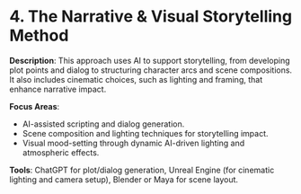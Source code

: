 # 4. The Narrative & Visual Storytelling Method

**Description**: This approach uses AI to support storytelling, from developing plot points and dialog to structuring character arcs and scene compositions. It also includes cinematic choices, such as lighting and framing, that enhance narrative impact.

**Focus Areas**:
- AI-assisted scripting and dialog generation.
- Scene composition and lighting techniques for storytelling impact.
- Visual mood-setting through dynamic AI-driven lighting and atmospheric effects.

**Tools**: ChatGPT for plot/dialog generation, Unreal Engine (for cinematic lighting and camera setup), Blender or Maya for scene layout.
